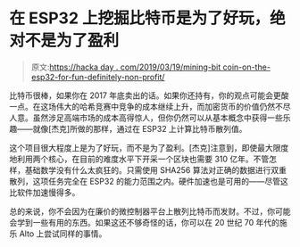 # 在 ESP32 上挖掘比特币是为了好玩，绝对不是为了盈利

> 原文:[https://hacka day . com/2019/03/19/mining-bit coin-on-the-esp32-for-fun-definitely-non-profit/](https://hackaday.com/2019/03/19/mining-bitcoin-on-the-esp32-for-fun-definitely-not-profit/)

比特币很棒，如果你在 2017 年底卖出的话。如果你还持有，你的观点可能会更酸一点。在这场伟大的哈希竞赛中竞争的成本继续上升，而加密货币的价值仍然不尽人意。虽然涉足高端市场的成本高得惊人，但你仍然可以从基本概念中获得一些乐趣——就像[杰克]所做的那样，通过在 ESP32 上计算比特币散列值。

这个项目很大程度上是为了好玩，而不是为了盈利。[杰克]注意到，即使最大限度地利用两个核心，在目前的难度水平下开采一个区块也需要 310 亿年。不管怎样，基础数学没有什么太疯狂的。只需使用 SHA256 算法对正确的数据进行双重散列，这项任务完全在 ESP32 的能力范围之内。硬件加速也是可用的——尽管这比软件加速慢得多。

总的来说，你不会因为在廉价的微控制器平台上散列比特币而发财。不过，你可能会学到一些有用的东西。如果这还不够奇怪的话，你可以在 20 世纪 70 年代的施乐 Alto 上尝试同样的事情。